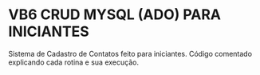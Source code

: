 # VB6 CRUD MYSQL (ADO) PARA INICIANTES

Sistema de Cadastro de Contatos feito para iniciantes.
Código comentado explicando cada rotina e sua execução.
